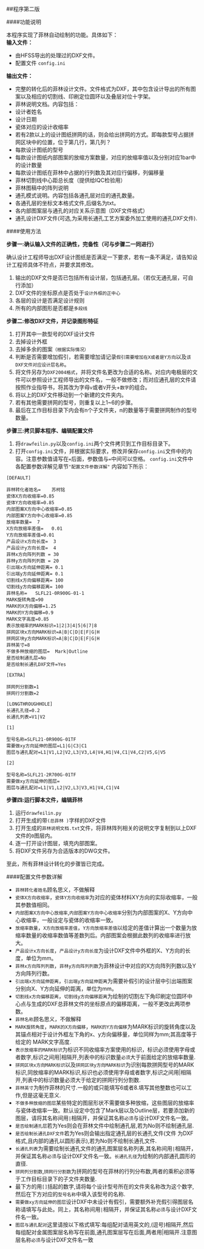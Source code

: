 ##程序第二版

####功能说明

本程序实现了菲林自动绘制的功能。具体如下：  
**输入文件：**

* 由HFSS导出的处理过的DXF文件。
* 配置文件 `config.ini`  

**输出文件：**  

* 完整的转化后的菲林设计文件。文件格式为DXF，其中包含设计导出的所有图案以及相应的切割线、印刷定位圆环以及叠层对位十字架。
* 菲林说明文档。内容包括：
 * 设计者姓名
 * 设计日期
 * 瓷体对应的设计收缩率
 * 若有2款以上的设计图纸拼网的话，则会给出拼网的方式。即每款型号占据拼网区块中的位置，位于第几行，第几列？
 * 每款设计图纸的型号
 * 每款设计图纸内部图案的放缩方案数量，对应的放缩率值以及分别对应1bar中的设计数量
 * 每款设计图纸在菲林中占据的行列数及其对应行偏移，列偏移量
 * 菲林切割线中心距总长度（提供给IQC检验用）
 * 菲林图稿中的阵列说明  
* 通孔模式说明。内容包括各通孔层对应的通孔数量。
* 各通孔层的坐标文本格式文件,后缀名为txt。
* 各内部图案层与通孔的对应关系示意图（DXF文件格式）
* 通孔设计DXF文件(可选,为采用长通孔工艺方案委外加工使用的通孔DXF文件).
  
####使用方法

**步骤一:确认输入文件的正确性，完备性（可与步骤二一同进行）**   

确认设计工程师导出DXF设计图纸是否满足一下要求，若有一条不满足，请告知设计工程师具体不符点，并要求其修改。      
1. 输出的DXF文件是否已包括所有设计层，包括通孔层。（若仅无通孔层，可自行添加）  
2. DXF文件的坐标原点是否处于`设计外框的正中心`  
3. 各层的设计是否满足设计规则  
4. 所有的内部图形是否都是`多段线`  

**步骤二:修改DXF文件，并记录图形特征**   

1. 打开其中一款型号的DXF设计文件
2. 去掉设计外框  
3. 去掉多余的图案`（根据实际情况）`  
4. 判断是否需要增加假引，若需要增加请记录`假引需要增加在X或者是Y方向`以及`该DXF文件对应设计层名称`。  
5. 将文件另存为`DXF2004格式`，并将文件名更改为合适的名称。对应内电极层的文件可以参照设计工程师导出的文件名，一般不做修改；而对应通孔层的文件请按照作业指导书，将其改为字母`v`或者`V`开头+`数字`的组合。
6. 将以上的DXF文件移动到一个新建的文件夹内。
7. 若有其他需要拼网的型号，则重复以上1~6的步骤。
8. 最后在工作目标目录下内会有n个子文件夹，n的数量等于需要拼网制作的型号数量。

**步骤三:拷贝脚本程序、编辑配置文件**  

1. 将`drawfeilin.py`以及`config.ini`两个文件拷贝到工作目标目录下。
2. 打开`config.ini`文件，并根据实际要求，修改并保存`config.ini`文件中的内容。注意参数值请写在`=`后面，参数值与`=`中间可以空格。 `config.ini`文件中各配置参数详解见章节`"配置文件参数详解"` 内容如下所示：  
```
﻿[DEFAULT]

菲林转化者姓名=	苏柯铭
瓷体X方向收缩率=0.85  
瓷体Y方向收缩率=0.85
内部图案X方向中心收缩率=0.85
内部图案Y方向中心收缩率=0.85   
放缩率数量=	7
X方向放缩率差值=	0.01
Y方向放缩率差值=0.01
产品设计x方向长度=	3
产品设计y方向长度=	4
菲林x方向阵列列数 =	30
菲林y方向阵列列数 =	20
引出端x方向延伸距离=	0.1
引出端y方向延伸距离=	0.1
切割线x方向偏移距离=	100
切割线y方向偏移距离=	100
菲林名称=	SLFL21-0R900G-01-1
MARK旋转角度=90
MARK的X方向偏移=1.25
MARK的Y方向偏移=0.9
MARK文字高度=0.85
表示放缩率的MARK标识=1|2|3|4|5|6|7|8
拼网区块x方向MARK标识=A|B|C|D|E|F|G|H
拼网区块y方向MARK标识=A|B|C|D|E|F|G|H
菲林英寸=8
不做多种放缩的图层=	Mark|Outline
是否绘制通孔层=No
是否绘制长通孔DXF文件=Yes

[EXTRA]

拼网列分割数=1
拼网行分割数=2

[LONGTHROUGHHOLE]
长通孔孔径=0.2
长通孔列表=V1|V2

[1]

型号名称=SLFL21-0R900G-01TF
需要做xy方向延伸的图层=L1|G|C3|C1
图层与通孔配对=L1|V1,L2|V2,L3|V3,L4|V4,H1|V4,C1|V4,C2|V5,G|V5

[2]

型号名称=SLFL21-2R700G-01TF
需要做xy方向延伸的图层=
图层与通孔配对=L1|V1,L2|V2,L3|V3,H1|V4,C1|V4
```

**步骤四:运行脚本文件，编辑菲林**  

1. 运行`drawfeilin.py`  
2. 打开生成的带`(总菲林 )`字样的DXF文件  
3. 打开生成的`菲林说明文档.txt`文件，将菲林阵列相关的说明文字复制到以上DXF文件的`0`图层内。  
4. 逐一打开设计图层，填充内部图案。  
5. 将DXF文件另存为合适版本的DWG文件。  

至此，所有菲林设计转化的步骤皆已完成。 

####配置文件参数详解

* `菲林转化者姓名`顾名思义，不做解释
* `瓷体X方向收缩率`，`瓷体Y方向收缩率`为对应的瓷体材料XY方向的实际收缩率，一般其参数值相同。
* `内部图案X方向中心放缩率`,`内部图案Y方向中心收缩率`分别为内部图案的X、Y方向中心收缩率，一般设定与瓷体的收缩率一致。
* `放缩率数量`，`X方向放缩率差值`，`Y方向放缩率差值`以给定的差值计算出一个数量为放缩率数量的收缩率数值等差数列后。内部图案会根据此数列的收缩率进行放大。
* `产品设计x方向长度`，`产品设计y方向长度`为设计DXF文件中外框的X、Y方向的长度，单位为mm。
* `菲林x方向阵列列数`，`菲林y方向阵列列数`为菲林设计中对应的X方向阵列列数以及Y方向阵列行数。
* `引出端x方向延伸距离`，`引出端y方向延伸距离`为需要补假引的设计层中引出端图案分别向X、Y方向延伸的距离，单位为mm。
* `切割线x方向偏移距离`，`切割线y方向偏移距离`为绘制的切割左下角印刷定位圆环中心点与生成的DXF总菲林文件的坐标原点的偏移距离，一般不更改此两项参数。
* `菲林名称`顾名思义，不做解释
* `MARK旋转角度`，`MARK的X方向偏移`，`MARK的Y方向偏移`为MARK标识的旋转角度以及其锚点相对于设计外框左下角的x、y方向偏移量，单位同样为mm;其高度等于给定的 MARK文字高度.
* `表示放缩率的MARK标识`为标识不同收缩率方案使用的标识，标识必须使用字母或者数字,标识之间用|相隔开,列表中的标识数量`必须`大于前面给定的放缩率数量.
* `拼网区块x方向MARK标识`以及`拼网区块y方向MARK标识`为识别每款拼网型号的MARK标识,同放缩率的MARK标识,标识也必须使用字母或者数字,标识之间用|相隔开,列表中的标识数量必须大于给定的拼网行列分割数.
* `菲林英寸`为制作菲林的尺寸.一般的或只能填写6或者8.填写其他整数也可以工作,但是这毫无意义.
* `不做多种放缩的图层`某些特定的图层形状不需要做多种放缩，这些图层的放缩率与瓷体收缩率一致。默认设定中包含了Mark层以及Outline层，若要添加新的图层，请将其名称间用`|`相隔开，并保证其名称`必须`与设计DXF文件名一致。
* `是否绘制通孔层`若为Yes则会在菲林文件中绘制通孔层,若为No则不绘制通孔层.
* `是否绘制长通孔DXF文件`若为Yes则会输出指定通孔层的长通孔文件(文件 为DXF格式,且内部的通孔以圆形表示),若为No则不绘制长通孔文件.
* `长通孔列表`为需要绘制长通孔文件的通孔图案层名称列表,其名称间用`|`相隔开，并保证其名称`必须`与设计DXF文件名一致。`长通孔孔径`为绘制的内部通孔圆形的直径.
* `拼网列分割数`,`拼网行分割数`为拼网的型号在菲林的行列分布数,两者的乘积必须等于工作目标目录下的子文件夹数量.
* 最下方的用`[]`括起的数字,请将每个设计型号所在的文件夹名称改为这个数字,然后在下方对应的`型号名称`中填入该型号的名称.
* `需要做xy方向延伸的图层`设计DXF中未设计有假引，需要额外补充假引得图层名称请填写与此处。同上，其名称间用`|`相隔开，并保证其名称`必须`与设计DXF文件名一致。
* `图层与通孔配对`这里请按以下格式填写:每组配对请用英文的,(逗号)相隔开,然后每组配对金属图案层名称写在前面,通孔图案层写在后面,两者用|相隔开.注意图层名称`必须`与设计DXF文件名一致